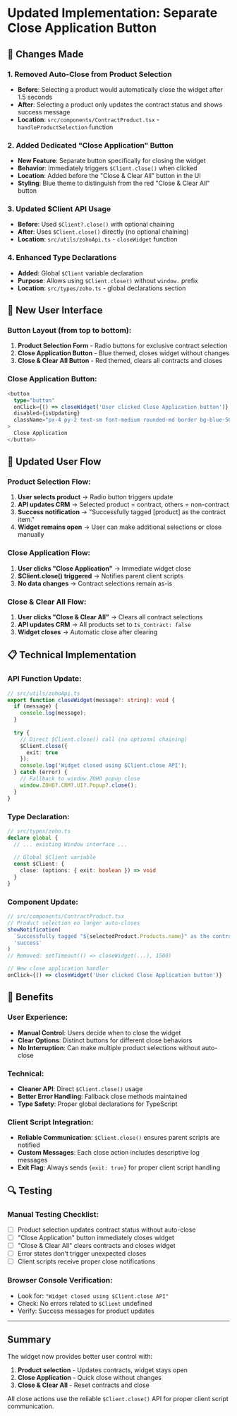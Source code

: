 # Updated Implementation: Separate Close Application Button

## 🎯 Changes Made

### 1. Removed Auto-Close from Product Selection
- **Before**: Selecting a product would automatically close the widget after 1.5 seconds
- **After**: Selecting a product only updates the contract status and shows success message
- **Location**: `src/components/ContractProduct.tsx` - `handleProductSelection` function

### 2. Added Dedicated "Close Application" Button
- **New Feature**: Separate button specifically for closing the widget
- **Behavior**: Immediately triggers `$Client.close()` when clicked
- **Location**: Added before the "Close & Clear All" button in the UI
- **Styling**: Blue theme to distinguish from the red "Close & Clear All" button

### 3. Updated $Client API Usage
- **Before**: Used `$Client?.close()` with optional chaining
- **After**: Uses `$Client.close()` directly (no optional chaining)
- **Location**: `src/utils/zohoApi.ts` - `closeWidget` function

### 4. Enhanced Type Declarations
- **Added**: Global `$Client` variable declaration
- **Purpose**: Allows using `$Client.close()` without `window.` prefix
- **Location**: `src/types/zoho.ts` - global declarations section

## 🎨 New User Interface

### Button Layout (from top to bottom):
1. **Product Selection Form** - Radio buttons for exclusive contract selection
2. **Close Application Button** - Blue themed, closes widget without changes
3. **Close & Clear All Button** - Red themed, clears all contracts and closes

### Close Application Button:
```typescript
<button
  type="button"
  onClick={() => closeWidget('User clicked Close Application button')}
  disabled={isUpdating}
  className="px-4 py-2 text-sm font-medium rounded-md border bg-blue-50 text-blue-700 border-blue-200 hover:bg-blue-100"
>
  Close Application
</button>
```

## 🔧 Updated User Flow

### Product Selection Flow:
1. **User selects product** → Radio button triggers update
2. **API updates CRM** → Selected product = contract, others = non-contract  
3. **Success notification** → "Successfully tagged [product] as the contract item."
4. **Widget remains open** → User can make additional selections or close manually

### Close Application Flow:
1. **User clicks "Close Application"** → Immediate widget close
2. **$Client.close() triggered** → Notifies parent client scripts
3. **No data changes** → Contract selections remain as-is

### Close & Clear All Flow:
1. **User clicks "Close & Clear All"** → Clears all contract selections
2. **API updates CRM** → All products set to `Is_Contract: false`
3. **Widget closes** → Automatic close after clearing

## 📋 Technical Implementation

### API Function Update:
```typescript
// src/utils/zohoApi.ts
export function closeWidget(message?: string): void {
  if (message) {
    console.log(message);
  }
  
  try {
    // Direct $Client.close() call (no optional chaining)
    $Client.close({
      exit: true
    });
    console.log('Widget closed using $Client.close API');
  } catch (error) {
    // Fallback to window.ZOHO popup close
    window.ZOHO?.CRM?.UI?.Popup?.close();
  }
}
```

### Type Declaration:
```typescript
// src/types/zoho.ts
declare global {
  // ... existing Window interface ...
  
  // Global $Client variable
  const $Client: {
    close: (options: { exit: boolean }) => void
  }
}
```

### Component Update:
```typescript
// src/components/ContractProduct.tsx
// Product selection no longer auto-closes
showNotification(
  `Successfully tagged "${selectedProduct.Products.name}" as the contract item.`,
  'success'
)
// Removed: setTimeout(() => closeWidget(...), 1500)

// New close application handler
onClick={() => closeWidget('User clicked Close Application button')}
```

## 🚀 Benefits

### User Experience:
- **Manual Control**: Users decide when to close the widget
- **Clear Options**: Distinct buttons for different close behaviors
- **No Interruption**: Can make multiple product selections without auto-close

### Technical:
- **Cleaner API**: Direct `$Client.close()` usage
- **Better Error Handling**: Fallback close methods maintained
- **Type Safety**: Proper global declarations for TypeScript

### Client Script Integration:
- **Reliable Communication**: `$Client.close()` ensures parent scripts are notified
- **Custom Messages**: Each close action includes descriptive log messages
- **Exit Flag**: Always sends `{exit: true}` for proper client script handling

## 🔍 Testing

### Manual Testing Checklist:
- [ ] Product selection updates contract status without auto-close
- [ ] "Close Application" button immediately closes widget
- [ ] "Close & Clear All" clears contracts and closes widget
- [ ] Error states don't trigger unexpected closes
- [ ] Client scripts receive proper close notifications

### Browser Console Verification:
- Look for: `"Widget closed using $Client.close API"`
- Check: No errors related to `$Client` undefined
- Verify: Success messages for product updates

---

## Summary

The widget now provides better user control with:
1. **Product selection** - Updates contracts, widget stays open
2. **Close Application** - Quick close without changes
3. **Close & Clear All** - Reset contracts and close

All close actions use the reliable `$Client.close()` API for proper client script communication.
